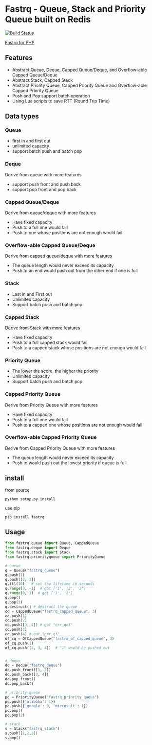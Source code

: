 # Fastrq - Queue, Stack and Priority Queue built on Redis

[![Build Status](https://travis-ci.org/limen/fastrq.svg?branch=master)](https://travis-ci.org/limen/fastrq)

[Fastrq for PHP](https://github.com/limen/fastrq-php)

## Features

+ Abstract Queue, Deque, Capped Queue/Deque, and Overflow-able Capped Queue/Deque
+ Abstract Stack, Capped Stack
+ Abstract Priority Queue, Capped Priority Queue and Overflow-able Capped Priority Queue
+ Push and Pop support batch operation
+ Using Lua scripts to save RTT (Round Trip Time)

## Data types

### Queue

+ first in and first out
+ unlimited capacity
+ support batch push and batch pop

### Deque

Derive from queue with more features

+ support push front and push back
+ support pop front and pop back

### Capped Queue/Deque

Derive from queue/deque with more features

+ Have fixed capacity
+ Push to a full one would fail
+ Push to one whose positions are not enough would fail

### Overflow-able Capped Queue/Deque

Derive from capped queue/deque with more features

+ The queue length would never exceed its capacity
+ Push to an end would push out from the other end if one is full

### Stack 

+ Last in and First out
+ Unlimited capacity
+ Support batch push and batch pop

### Capped Stack

Derive from Stack with more features

+ Have fixed capacity
+ Push to a full capped stack would fail
+ Push to a capped stack whose positions are not enough would fail

### Priority Queue

+ The lower the score, the higher the priority
+ Unlimited capacity
+ Support batch push and batch pop

### Capped Priority Queue

Derive from Priority Queue with more features

+ Have fixed capacity
+ Push to a full one would fail
+ Push to a capped one whose positions are not enough would fail

### Overflow-able Capped Priority Queue

Derive from Capped Priority Queue with more features

+ The queue length would never exceed its capacity
+ Push to would push out the lowest priority if queue is full


## install

from source

```
python setup.py install
```

use pip

```
pip install fastrq
```

## Usage

```python
from fastrq.queue import Queue, CappedQueue
from fastrq.deque import Deque
from fastrq.stack import Stack
from fastrq.priorityqueue import PriorityQueue

# queue
q = Queue("fastrq_queue")
q.push(1)
q.push([2, 3])
q.ttl(10)   # set the lifetime in seconds
q.range(0, -1)  # got ['1', '2', '3']
q.range(0, 1)  # got ['1', '2']
q.pop()
q.pop(2)
q.destruct() # destruct the queue
cq = CappedQueue("fastrq_capped_queue", 3)
cq.push(1)
cq.push(2)
cq.push([3, 4]) # got "err_qof"
cq.push(3)
cq.push(4) # got "err_qf"
of_cq = OfCappedQueue("fastrq_of_capped_queue", 3)
of_cq.push(1)
of_cq.push([2, 3, 4])  # "1" would be pushed out


# deque
dq = Deque("fastrq_deque")
dq.push_front([1, 2])
dq.push_back([3, 4])
dq.pop_front()
dq.pop_back()

# priority queue
pq = PriorityQueue("fastrq_priority_queue")
pq.push({'alibaba': 1})
pq.push({'google': 0, 'microsoft': 1})
pq.pop()
pq.pop(2)

# stack
s = Stack("fastrq_stack")
s.push([1,2,3])
s.pop()

```
